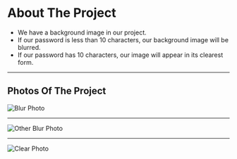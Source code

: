 # About The Project
 
* We have a background image in our project.
* If our password is less than 10 characters, our background image will be blurred.
* If our password has 10 characters, our image will appear in its clearest form.

--------
## Photos Of The Project

![Blur Photo](https://user-images.githubusercontent.com/66977215/165629590-a6b01100-7f83-4ee0-9763-d26d814b21fb.png)

--------
![Other Blur Photo](https://user-images.githubusercontent.com/66977215/165629955-ee0ae90f-ea6c-4e90-a16a-f7ea8f59dbed.png)

--------
![Clear Photo](https://user-images.githubusercontent.com/66977215/165630154-cd1866f9-8068-4f43-a288-1595c9be1263.png)
